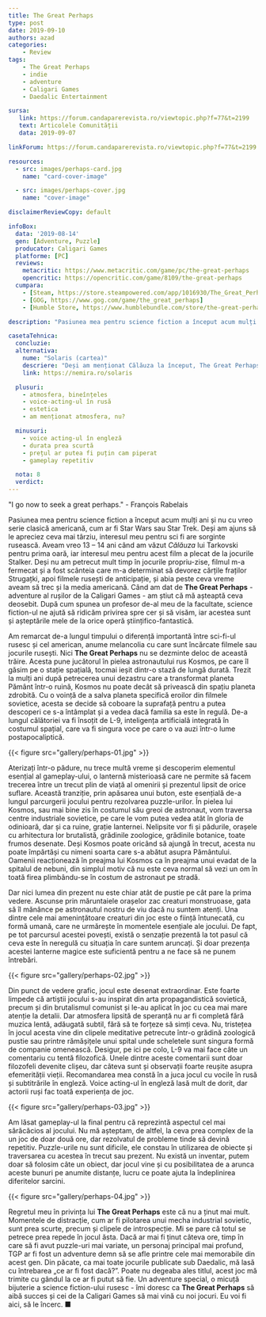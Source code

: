 ```yaml
---
title: The Great Perhaps
type: post
date: 2019-09-10
authors: azad
categories:
    - Review
tags:
    - The Great Perhaps
    - indie
    - adventure
    - Caligari Games
    - Daedalic Entertainment

sursa:
   link: https://forum.candaparerevista.ro/viewtopic.php?f=77&t=2199
   text: Articolele Comunității
   data: 2019-09-07

linkForum: https://forum.candaparerevista.ro/viewtopic.php?f=77&t=2199

resources:
  - src: images/perhaps-card.jpg
    name: "card-cover-image"

  - src: images/perhaps-cover.jpg
    name: "cover-image"

disclaimerReviewCopy: default

infoBox:
  data: '2019-08-14'
  gen: [Adventure, Puzzle]
  producator: Caligari Games
  platforme: [PC]
  reviews:
    metacritic: https://www.metacritic.com/game/pc/the-great-perhaps
    opencritic: https://opencritic.com/game/8109/the-great-perhaps
  cumpara:
    - [Steam, https://store.steampowered.com/app/1016930/The_Great_Perhaps/]
    - [GOG, https://www.gog.com/game/the_great_perhaps]
    - [Humble Store, https://www.humblebundle.com/store/the-great-perhaps]

description: "Pasiunea mea pentru science fiction a început acum mulți ani și nu cu vreo serie clasică americană, cum ar fi Star Wars sau Star Trek. Deși am ajuns să le apreciez ceva mai târziu, interesul meu pentru sci fi are sorginte rusească. Aveam vreo 13 – 14 ani când am văzut *Călăuza* lui Tarkovski pentru prima oară, iar interesul meu pentru acest film a plecat de la jocurile Stalker. Când am dat de **The Great Perhaps** - adventure al rușilor de la Caligari Games - am știut că mă așteaptă ceva deosebit."

casetaTehnica:
  concluzie:
  alternativa:
    nume: "Solaris (cartea)"
    descriere: "Deși am menționat Călăuza la început, The Great Perhaps mă duce cu gândul la cartea Solaris, a lui Stanislaw Lem. Complet diferite ca acțiune, amândouă împărtășesc ceva din acea senzație de luptă împotriva unei forțe uriașe a naturii."
    link: https://nemira.ro/solaris

  plusuri:
    - atmosfera, bineînțeles
    - voice-acting-ul în rusă    
    - estetica    
    - am menționat atmosfera, nu?

  minusuri:
    - voice acting-ul în engleză  
    - durata prea scurtă  
    - prețul ar putea fi puțin cam piperat  
    - gameplay repetitiv

  nota: 8
  verdict:
---
```


"I go now to seek a great perhaps." - François Rabelais

Pasiunea mea pentru science fiction a început acum mulți ani și nu cu vreo serie clasică americană, cum ar fi Star Wars sau Star Trek. Deși am ajuns să le apreciez ceva mai târziu, interesul meu pentru sci fi are sorginte rusească. Aveam vreo 13 – 14 ani când am văzut *Călăuza* lui Tarkovski pentru prima oară, iar interesul meu pentru acest film a plecat de la jocurile Stalker. Deși nu am petrecut mult timp în jocurile propriu-zise, filmul m-a fermecat și a fost scânteia care m-a determinat să devorez cărțile fraților Strugațki, apoi filmele rusești de anticipație, și abia peste ceva vreme aveam să trec și la media americană. Când am dat de **The Great Perhaps** - adventure al rușilor de la Caligari Games - am știut că mă așteaptă ceva deosebit. După cum spunea un profesor de-al meu de la facultate, science fiction-ul ne ajută să ridicăm privirea spre cer și să visăm, iar acestea sunt și așteptările mele de la orice operă științifico-fantastică.

Am remarcat de-a lungul timpului o diferență importantă între sci-fi-ul rusesc și cel american, anume melancolia cu care sunt încărcate filmele sau jocurile rusești. Nici **The Great Perhaps** nu se dezminte deloc de această trăire. Acesta pune jucătorul în pielea astronautului rus Kosmos, pe care îl găsim pe o stație spațială, tocmai ieșit dintr-o stază de lungă durată. Trezit la mulți ani după petrecerea unui dezastru care a transformat planeta Pământ într-o ruină, Kosmos nu poate decât să privească din spațiu planeta zdrobită. Cu o voință de a salva planeta specifică eroilor din filmele sovietice, acesta se decide să coboare la suprafață pentru a putea descoperi ce s-a întâmplat și a vedea dacă familia sa este în regulă. De-a lungul călătoriei va fi însoțit de L-9, inteligența artificială integrată în costumul spațial, care va fi singura voce pe care o va auzi într-o lume postapocaliptică.

{{< figure  src="gallery/perhaps-01.jpg"  >}}

Aterizați într-o pădure, nu trece multă vreme și descoperim elementul esențial al gameplay-ului, o lanternă misterioasă care ne permite să facem trecerea între un trecut plin de viață al omenirii și prezentul lipsit de orice suflare. Această tranziție, prin apăsarea unui buton, este esențială de-a lungul parcurgerii jocului pentru rezolvarea puzzle-urilor. În pielea lui Kosmos, sau mai bine zis în costumul său greoi de astronaut, vom traversa centre industriale sovietice, pe care le vom putea vedea atât în gloria de odinioară, dar și ca ruine, grație lanternei. Nelipsite vor fi și pădurile, orașele cu arhitectura lor brutalistă, grădinile zoologice, grădinile botanice, toate frumos desenate. Deși Kosmos poate oricând să ajungă în trecut, acesta nu poate împărtăși cu nimeni soarta care s-a abătut asupra Pământului. Oamenii reacționează în preajma lui Kosmos ca în preajma unui evadat de la spitalul de nebuni, din simplul motiv că nu este ceva normal să vezi un om în toată firea plimbându-se în costum de astronaut pe stradă.

Dar nici lumea din prezent nu este chiar atât de pustie pe cât pare la prima vedere. Ascunse prin măruntaiele orașelor zac creaturi monstruoase, gata să îl mănânce pe astronautul nostru de viu dacă nu suntem atenți. Una dintre cele mai amenințătoare creaturi din joc este o ființă întunecată, cu formă umană, care ne urmărește în momentele esențiale ale jocului. De fapt, pe tot parcursul acestei povești, există o senzație prezentă la tot pasul că ceva este în neregulă cu situația în care suntem aruncați. Și doar prezența acestei lanterne magice este suficientă pentru a ne face să ne punem întrebări.

{{< figure  src="gallery/perhaps-02.jpg"  >}}

Din punct de vedere grafic, jocul este desenat extraordinar. Este foarte limpede că artiștii jocului s-au inspirat din arta propagandistică sovietică, precum și din brutalismul comunist și le-au aplicat în joc cu cea mai mare atenție la detalii. Dar atmosfera lipsită de speranță nu ar fi completă fără muzica lentă, adăugată subtil, fără să te forțeze să simți ceva. Nu, tristețea în jocul acesta vine din clipele meditative petrecute într-o grădină zoologică pustie sau printre rămășițele unui spital unde scheletele sunt singura formă de companie omenească. Desigur, pe ici pe colo, L-9 va mai face câte un comentariu cu tentă filozofică. Unele dintre aceste comentarii sunt doar filozofeli devenite clișeu, dar câteva sunt și observații foarte reușite asupra efemerității vieții. Recomandarea mea constă în a juca jocul cu vocile în rusă și subtitrările în engleză. Voice acting-ul în engleză lasă mult de dorit, dar actorii ruși fac toată experiența de joc.

{{< figure  src="gallery/perhaps-03.jpg"  >}}

Am lăsat gameplay-ul la final pentru că reprezintă aspectul cel mai sărăcăcios al jocului. Nu mă așteptam, de altfel, la ceva prea complex de la un joc de doar două ore, dar rezolvatul de probleme tinde să devină repetitiv. Puzzle-urile nu sunt dificile, ele constau în utilizarea de obiecte și traversarea cu acestea în trecut sau prezent. Nu există un inventar, putem doar să folosim câte un obiect, dar jocul vine și cu posibilitatea de a arunca aceste bunuri pe anumite distanțe, lucru ce poate ajuta la îndeplinirea diferitelor sarcini.

{{< figure  src="gallery/perhaps-04.jpg"  >}}

Regretul meu în privința lui **The Great Perhaps** este că nu a ținut mai mult. Momentele de distracție, cum ar fi pilotarea unui mecha industrial sovietic, sunt prea scurte, precum și clipele de introspecție. Mi se pare că totul se petrece prea repede în jocul ăsta. Dacă ar mai fi ținut câteva ore, timp în care să fi avut puzzle-uri mai variate, un personaj principal mai profund, TGP ar fi fost un adventure demn să se afle printre cele mai memorabile din acest gen. Din păcate, ca mai toate jocurile publicate sub Daedalic, mă lasă cu întrebarea „ce ar fi fost dacă?”. Poate nu degeaba ales titlul, acest joc mă trimite cu gândul la ce ar fi putut să fie. Un adventure special, o micuță bijuterie a science fiction-ului rusesc - îmi doresc ca **The Great Perhaps** să aibă succes și cei de la Caligari Games să mai vină cu noi jocuri. Eu voi fi aici, să le încerc. ■
